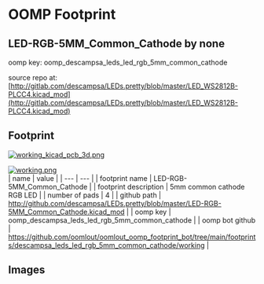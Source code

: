 # OOMP Footprint  
## LED-RGB-5MM_Common_Cathode  by none  
  
oomp key: oomp_descampsa_leds_led_rgb_5mm_common_cathode  
  
source repo at: [http://gitlab.com/descampsa/LEDs.pretty/blob/master/LED_WS2812B-PLCC4.kicad_mod](http://gitlab.com/descampsa/LEDs.pretty/blob/master/LED_WS2812B-PLCC4.kicad_mod)  
## Footprint  
  
[![working_kicad_pcb_3d.png](working_kicad_pcb_3d_600.png)](working_kicad_pcb_3d.png)  
  
[![working.png](working_600.png)](working.png)  
| name | value | 
| --- | --- | 
| footprint name | LED-RGB-5MM_Common_Cathode | 
| footprint description | 5mm common cathode RGB LED | 
| number of pads | 4 | 
| github path | http://github.com/descampsa/LEDs.pretty/blob/master/LED-RGB-5MM_Common_Cathode.kicad_mod | 
| oomp key | oomp_descampsa_leds_led_rgb_5mm_common_cathode | 
| oomp bot github | https://github.com/oomlout/oomlout_oomp_footprint_bot/tree/main/footprints/descampsa_leds_led_rgb_5mm_common_cathode/working | 
## Images  
